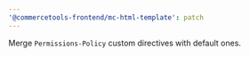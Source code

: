 ```yaml
---
'@commercetools-frontend/mc-html-template': patch
---
```


Merge `Permissions-Policy` custom directives with default ones.

